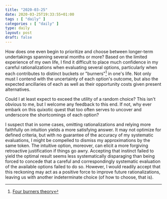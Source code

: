 ```yaml
---
title: "2020-03-25"
date: 2020-03-25T19:33:55+01:00
tags : [ "daily" ]
categories : [ "daily" ]
type: daily
layout: post
draft: false
---
```


How does one even begin to prioritize and choose between longer-term undertakings spanning several months or more? Based on the limited experience of my own life, I find it difficult to place much confidence in my careful rationalizations when evaluating several options, particularly when each contributes to distinct buckets or "burners"[^1] in one's life. Not only must I contend with the uncertainty of each option's outcome, but also the expected ancillaries of each as well as their opportunity costs given present alternatives.

Could I at least expect to exceed the utility of a random choice? This isn't obvious to me, but I welcome any feedback to this end. If not, why ever embark on this quixotic quest that too often serves to uncover and underscore the shortcomings of each option?

I suspect that in some cases, omitting rationalizations and relying more faithfully on intuition yields a more satisfying answer. It may not optimize for defined criteria, but with no guarantee of the accuracy of my systematic evaluations, I might be compelled to dismiss my approximations by the same token. The intuitive option, moreover, can elicit a more forgiving retroactive justification if things go awry. Accepting that instinct failed to yield the optimal result seems less systematically disparaging than being forced to concede that a careful and correspondingly systematic evaluation of the available options failed to do so. However, I would readily accept that this reckoning may act as a positive force to improve future rationalizations, leaving us with another indeterminate choice (of how to choose, that is).

[^1]: [Four burners theory](https://jamesclear.com/four-burners-theory)